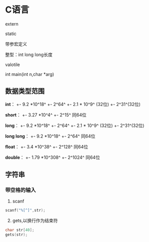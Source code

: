 # C语言

extern

static

带参宏定义

整型：int long long长度

valotile

int main(int n,char *arg)

## 数据类型范围

**int**：     +- 9.2 *10^18^     		 +- 2^64^      				+- 2.1 * 10^9^ (32位)  						+- 2^31^(32位)

**short**：     +- 3.27 *10^4^     		 +- 2^15^      				同64位

**long**：     +- 9.2 *10^18^     		 +- 2^64^      				+- 2.1 * 10^9^ (32位)  						+- 2^31^(32位)

**long long**：      +- 9.2 *10^18^     		 +- 2^64^      				同64位

**float**：      +- 3.4 *10^38^     		 +- 2^128^      				同64位

**double**：      +- 1.79 *10^308^     		 +- 2^1024^      				同64位



## 字符串

### 带空格的输入

1. scanf

```c
scanf("%[^]",str);
```



2. gets,以换行作为结束符

```c
char str[40];
gets(str);
```

​	





